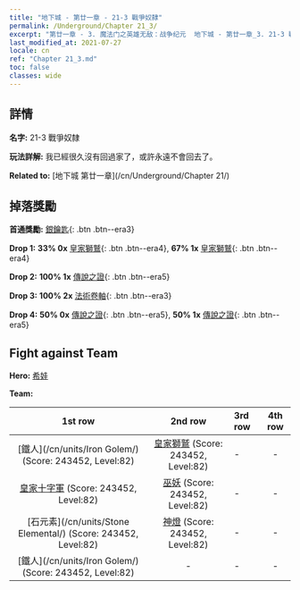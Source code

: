 ```yaml
---
title: "地下城 - 第廿一章 - 21-3 戰爭奴隸"
permalink: /Underground/Chapter 21_3/
excerpt: "第廿一章 - 3. 魔法门之英雄无敌：战争纪元  地下城 - 第廿一章_3. 21-3 戰爭奴隸"
last_modified_at: 2021-07-27
locale: cn
ref: "Chapter 21_3.md"
toc: false
classes: wide
---
```


## 詳情

 **名字:** 21-3 戰爭奴隸

 **玩法詳解:**       我已經很久沒有回過家了，或許永遠不會回去了。

 **Related to:** [地下城 第廿一章](/cn/Underground/Chapter 21/)

## 掉落獎勵

 **首通獎勵:** [銀鑰匙](/cn/Items/con_693/){: .btn .btn--era3}

 **Drop 1:** **33% 0x** [皇家獅鷲](/cn/Items/unt_192/){: .btn .btn--era4}, **67% 1x** [皇家獅鷲](/cn/Items/unt_192/){: .btn .btn--era4}

 **Drop 2:** **100% 1x** [傳說之證](/cn/Items/mat_81/){: .btn .btn--era5}

 **Drop 3:** **100% 2x** [法術卷軸](/cn/Items/con_694/){: .btn .btn--era3}

 **Drop 4:** **50% 0x** [傳說之證](/cn/Items/mat_74/){: .btn .btn--era5}, **50% 1x** [傳說之證](/cn/Items/mat_74/){: .btn .btn--era5}


## Fight against Team
 **Hero:** [希娃](/cn/heroes/Shiva/)

 **Team:**


  | 1st row | 2nd row | 3rd row | 4th row |
  |:----:|:----:|:----|:----:|
  | [鐵人](/cn/units/Iron Golem/) (Score: 243452, Level:82)  | [皇家獅鷲](/cn/units/Griffin/) (Score: 243452, Level:82)  | - | - |
  | [皇家十字軍](/cn/units/Swordsman/) (Score: 243452, Level:82)  | [巫妖](/cn/units/Lich/) (Score: 243452, Level:82)  | - | - |
  | [石元素](/cn/units/Stone Elemental/) (Score: 243452, Level:82)  | [神燈](/cn/units/Genie/) (Score: 243452, Level:82)  | - | - |
  | [鐵人](/cn/units/Iron Golem/) (Score: 243452, Level:82)  | - | - | - |


